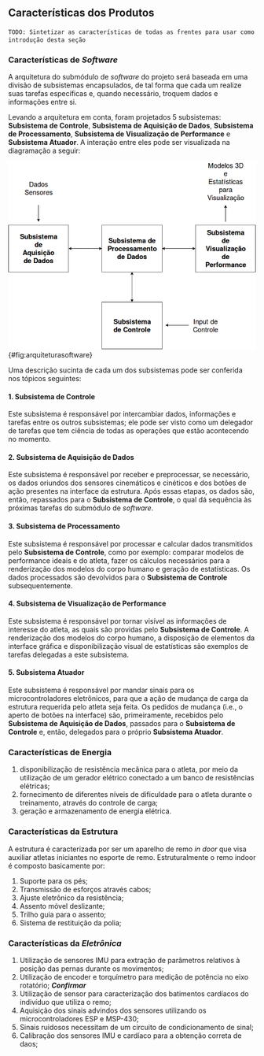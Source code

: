 ## Características dos Produtos

	TODO: Sintetizar as características de todas as frentes para usar como introdução desta seção

### Características de _Software_
A arquitetura do submódulo de _software_ do projeto será baseada em uma divisão de subsistemas encapsulados, de tal forma que cada um realize suas tarefas específicas e, quando necessário, troquem dados e informações entre si.

Levando a arquitetura em conta, foram projetados 5 subsistemas: **Subsistema de Controle**, **Subsistema de Aquisição de Dados**, **Subsistema de Processamento**, **Subsistema de Visualização de Performance** e **Subsistema Atuador**. A interação entre eles pode ser visualizada na diagramação a seguir:

![Arquitetura de Software^[Arquitetura de Software]](./imagens/arquitetura_software.png){#fig:arquiteturasoftware}

Uma descrição sucinta de cada um dos subsistemas pode ser conferida nos tópicos seguintes:
#### 1. Subsistema de Controle
Este subsistema é responsável por intercambiar dados, informações e tarefas entre os outros subsistemas; ele pode ser visto como um delegador de tarefas que tem ciência de todas as operações que estão acontecendo no momento.

#### 2. Subsistema de Aquisição de Dados
Este subsistema é responsável por receber e preprocessar, se necessário, os dados oriundos dos sensores cinemáticos e cinéticos e dos botões de ação presentes na interface da estrutura. Após essas etapas, os dados são, então, repassados para o **Subsistema de Controle**, o qual dá sequência às próximas tarefas do submódulo de _software_.

#### 3. Subsistema de Processamento
Este subsistema é responsável por processar e calcular dados transmitidos pelo **Subsistema de Controle**, como por exemplo: comparar modelos de performance ideais e do atleta, fazer os cálculos necessários para a renderização dos modelos do corpo humano e geração de estatísticas. Os dados processados são devolvidos para o **Subsistema de Controle** subsequentemente.

#### 4. Subsistema de Visualização de Performance
Este subsistema é responsável por tornar visível as informações de interesse do atleta, as quais são providas pelo **Subsistema de Controle**. A renderização dos modelos do corpo humano, a disposição de elementos da interface gráfica e disponibilização visual de estatísticas são exemplos de tarefas delegadas a este subsistema.

#### 5. Subsistema Atuador
Este subsistema é responsável por mandar sinais para os microcontroladores eletrônicos, para que a ação de mudança de carga da estrutura requerida pelo atleta seja feita. Os pedidos de mudança (i.e., o aperto de botões na interface) são, primeiramente, recebidos pelo **Subsistema de Aquisição de Dados**, passados para o **Subsistema de Controle** e, então, delegados para o próprio **Subsistema Atuador**.

### Características de Energia

1.  disponibilização de resistência mecânica para o atleta, por meio da utilização de um gerador elétrico conectado a um banco de resistências elétricas;
2. fornecimento de diferentes níveis de dificuldade para o atleta durante o treinamento, através do controle de carga;
3. geração e armazenamento de energia elétrica.

### Características da Estrutura

A estrutura é caracterizada por ser um aparelho de remo _in_ _door_ que visa auxiliar atletas iniciantes no esporte de remo. Estruturalmente o remo indoor é composto basicamente por:
1. Suporte para os pés;
2. Transmissão de esforços através cabos;
3. Ajuste eletrônico da resistência;
4. Assento móvel deslizante; 
5. Trilho guia para o assento;
6. Sistema de restituição da polia;

### Características da _Eletrônica_
1. Utilização de sensores IMU para extração de parâmetros relativos à posição das pernas durante os movimentos;
2. Utilização de encoder e torquímetro para medição de potência no eixo rotatório; ***Confirmar***
3. Utilização de sensor para caracterização dos batimentos cardíacos do indivíduo que utiliza o remo;
4. Aquisição dos sinais advindos dos sensores utilizando os microcontroladores ESP e MSP-430;
5. Sinais ruidosos necessitam de um circuito de condicionamento de sinal;
6. Calibração dos sensores IMU e cardíaco para a obtenção correta de daos;
